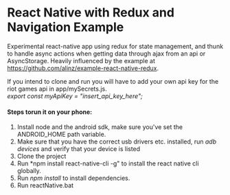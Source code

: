 # React Native with Redux and Navigation Example

Experimental react-native app using redux for state management, and thunk to handle async actions when getting data through ajax from an api or AsyncStorage. Heavily influenced by the example at https://github.com/alinz/example-react-native-redux.

If you intend to clone and run you will have to add your own api key for the riot games api in app/mySecrets.js.<br />*export const myApiKey = "insert_api_key_here";*

#### Steps torun it on your phone:

1. Install node and the android sdk, make sure you've set the ANDROID_HOME path variable.
2. Make sure that you have the correct usb drivers etc. installed, run *adb devices* and verify that your device is listed
3. Clone the project
4. Run *npm install react-native-cli -g" to install the react native cli globally.
5. Run *npm install* to install dependencies.
6. Run reactNative.bat
